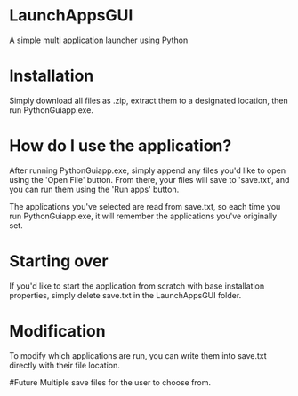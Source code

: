# LaunchAppsGUI
A simple multi application launcher using Python

# Installation
Simply download all files as .zip, extract them to a designated location, then run PythonGuiapp.exe.
 
# How do I use the application?
After running PythonGuiapp.exe, simply append any files you'd like to open using the 'Open File' button. From there, your files will save to 'save.txt', and you can run them using the 'Run apps' button. 

The applications you've selected are read from save.txt, so each time you run PythonGuiapp.exe, it will remember the applications you've originally set.

# Starting over
If you'd like to start the application from scratch with base installation properties, simply delete save.txt in the LaunchAppsGUI folder. 

# Modification
To modify which applications are run, you can write them into save.txt directly with their file location.

#Future
Multiple save files for the user to choose from.
